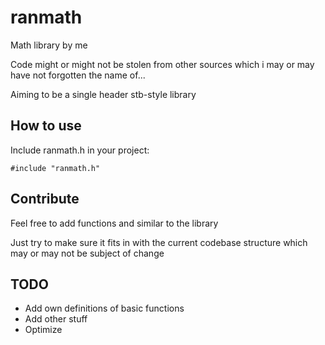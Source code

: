# ranmath
Math library by me

Code might or might not be stolen from other sources which i may or may have not forgotten the name of...

Aiming to be a single header stb-style library

## How to use
Include ranmath.h in your project:

```#include "ranmath.h"```

## Contribute
Feel free to add functions and similar to the library

Just try to make sure it fits in with the current codebase structure which may or may not be subject of change

## TODO
- Add own definitions of basic functions
- Add other stuff
- Optimize
